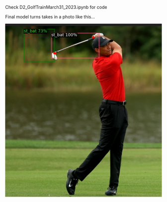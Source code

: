Check D2_GolfTrainMarch31_2023.ipynb for code 

Final model turns takes in a photo like this...

![Screenshot](tigerPre.png)
